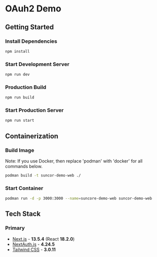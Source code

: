 # OAuh2 Demo

## Getting Started

### Install Dependencies

```sh
npm install
```

### Start Development Server
```sh
npm run dev
```

### Production Build

```sh
npm run build
```

### Start Production Server
```sh
npm run start
```

## Containerization

### Build Image

Note: If you use Docker, then replace 'podman' with 'docker' for all commands below.

```sh
podman build -t suncor-demo-web ./
```

### Start Container

```sh
podman run -d -p 3000:3000 --name=suncore-demo-web suncor-demo-web
```

## Tech Stack

### Primary

- [Next.js](https://nextjs.org) - **13.5.4** (React **18.2.0**)
- [NextAuth.js](https://next-auth.js.org/) - **4.24.5**
- [Tailwind CSS](https://tailwindcss.com) - **3.0.11**
